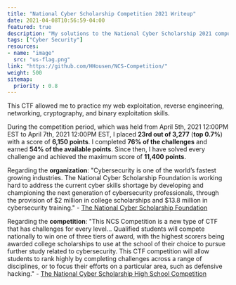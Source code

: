 ```yaml
---
title: "National Cyber Scholarship Competition 2021 Writeup"
date: 2021-04-08T10:56:59-04:00
featured: true
description: "My solutions to the National Cyber Scholarship 2021 computer security competition. I placed 23rd out of 3,277 (top 0.7%) with a score of 6,150 points."
tags: ["Cyber Security"]
resources:
- name: "image"
  src: "us-flag.png"
link: "https://github.com/HHousen/NCS-Competition/"
weight: 500
sitemap:
  priority : 0.8
---
```


This CTF allowed me to practice my web exploitation, reverse engineering, networking, cryptography, and binary exploitation skills.

During the competition period, which was held from April 5th, 2021 12:00PM EST to April 7th, 2021 12:00PM EST, I placed **23rd out of 3,277** (**top 0.7%**) with a score of **6,150 points**. I completed **76% of the challenges** and earned **54% of the available points**. Since then, I have solved every challenge and achieved the maximum score of **11,400 points**.

Regarding the **organization**: "Cybersecurity is one of the world’s fastest growing industries. The National Cyber Scholarship Foundation is working hard to address the current cyber skills shortage by developing and championing the next generation of cybersecurity professionals, through the provision of $2 million in college scholarships and $13.8 million in cybersecurity training." - [The National Cyber Scholarship Foundation](https://www.nationalcyberscholarship.org/)

Regarding the **competition**: "This NCS Competition is a new type of CTF that has challenges for every level... Qualified students will compete nationally to win one of three tiers of award, with the highest scorers being awarded college scholarships to use at the school of their choice to pursue further study related to cybersecurity. This CTF competition will allow students to rank highly by completing challenges across a range of disciplines, or to focus their efforts on a particular area, such as defensive hacking." - [The National Cyber Scholarship High School Competition](https://www.nationalcyberscholarship.org/high-school-scholarship-competition)

